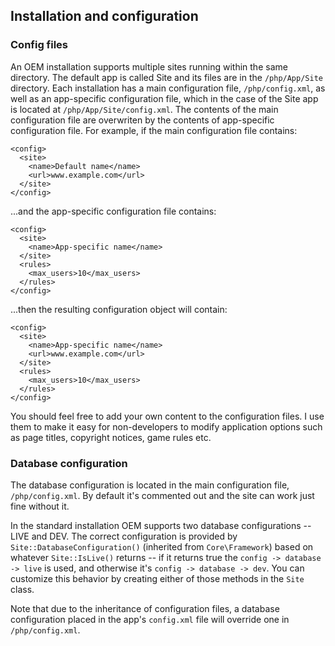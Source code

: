## Installation and configuration

### <a name="config-files">Config files</a>

An OEM installation supports multiple sites running within the same directory. 
The default app is called Site and its files are in the `/php/App/Site` 
directory. Each installation has a main configuration file, `/php/config.xml`, 
as well as an app-specific configuration file, which in the case of the Site app 
is located at `/php/App/Site/config.xml`. The contents of the main configuration 
file are overwriten by the contents of app-specific configuration file. For 
example, if the main configuration file contains:

	<config>
	  <site>
		<name>Default name</name>
		<url>www.example.com</url>
	  </site>
	</config>

...and the app-specific configuration file contains:

	<config>
	  <site>
		<name>App-specific name</name>
	  </site>
	  <rules>
		<max_users>10</max_users>
	  </rules>
	</config>

...then the resulting configuration object will contain:

	<config>
	  <site>
		<name>App-specific name</name>
		<url>www.example.com</url>
	  </site>
	  <rules>
		<max_users>10</max_users>
	  </rules>
	</config>

You should feel free to add your own content to the configuration files. I use
them to make it easy for non-developers to modify application options such as 
page titles, copyright notices, game rules etc.

### <a name="database">Database configuration</a>

The database configuration is located in the main configuration file, `/php/config.xml`.
By default it's commented out and the site can work just fine without it.

In the standard installation OEM supports two database configurations -- LIVE and DEV.
The correct configuration is provided by `Site::DatabaseConfiguration()` (inherited 
from `Core\Framework`) based on whatever `Site::IsLive()` returns -- if it 
returns true the `config -> database -> live` is used, and otherwise it's 
`config -> database -> dev`. You can customize this behavior by creating either of 
those methods in the `Site` class.

Note that due to the inheritance of configuration files, a database configuration 
placed in the app's `config.xml` file will override one in `/php/config.xml`.